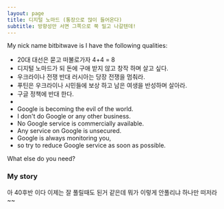 ```yaml
---
layout: page
title: 디지털 노마드 (통장으로 많이 들어온다)
subtitle: 방향성만 서면 그쪽으로 쭉 밀고 나갈텐데!
---
```


My nick name bitbitwave is  I have the following qualities:

- 20대 대선은 묻고 떠불로가자 4+4 = 8 
- 디지털 노마드가 되 돈에 구애 받지 않고 창작 하며 살고 싶다.
- 우크라이나 전쟁 반대 러시아는 당장 전쟁을 멈춰라.
- 푸틴은 우크라이나 시민들에 보상 하고 남은 여생을 반성하며 살아라.
- 구글 정책에 반대 한다.
- 
- Google is becoming the evil of the world.
- I don't do Google or any other business.
- No Google service is commercially available.
- Any service on Google is unsecured.
- Google is always monitoring you,
- so try to reduce Google service as soon as possible.

What else do you need?

### My story

아 40후반 이다 이제는 잘 풀릴때도 된거 같은데 뭐가 이렇게 안풀리냐 하나만 떠저라~~
